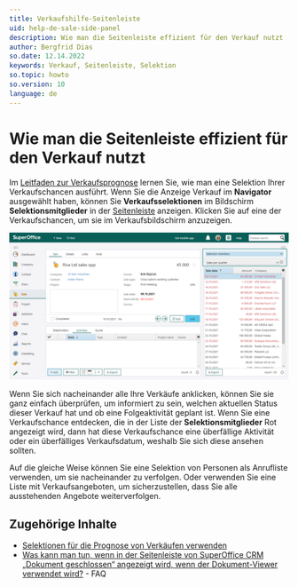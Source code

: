 ```yaml
---
title: Verkaufshilfe-Seitenleiste
uid: help-de-sale-side-panel
description: Wie man die Seitenleiste effizient für den Verkauf nutzt
author: Bergfrid Dias
so.date: 12.14.2022
keywords: Verkauf, Seitenleiste, Selektion
so.topic: howto
so.version: 10
language: de
---
```


# Wie man die Seitenleiste effizient für den Verkauf nutzt

Im [Leitfaden zur Verkaufsprognose][3] lernen Sie, wie man eine Selektion Ihrer Verkaufschancen ausführt. Wenn Sie die Anzeige Verkauf im **Navigator** ausgewählt haben, können Sie **Verkaufsselektionen** im Bildschirm **Selektionsmitglieder** in der [Seitenleiste][1] anzeigen. Klicken Sie auf eine der Verkaufschancen, um sie im Verkaufsbildschirm anzuzeigen.

![Verwenden Sie die Seitenleiste auf der Verkaufskarte, um Selektionsmitglieder und die Verkaufsselektion anzuzeigen -screenshot][img1]

Wenn Sie sich nacheinander alle Ihre Verkäufe anklicken, können Sie sie ganz einfach überprüfen, um informiert zu sein, welchen aktuellen Status dieser Verkauf hat und ob eine Folgeaktivität geplant ist. Wenn Sie eine Verkaufschance entdecken, die in der Liste der **Selektionsmitglieder** Rot angezeigt wird, dann hat diese Verkaufschance eine überfällige Aktivität oder ein überfälliges Verkaufsdatum, weshalb Sie sich diese ansehen sollten.

Auf die gleiche Weise können Sie eine Selektion von Personen als Anrufliste verwenden, um sie nacheinander zu verfolgen. Oder verwenden Sie eine Liste mit Verkaufsangeboten, um sicherzustellen, dass Sie alle ausstehenden Angebote weiterverfolgen.

## Zugehörige Inhalte

* [Selektionen für die Prognose von Verkäufen verwenden][3]
* [Was kann man tun, wenn in der Seitenleiste von SuperOffice CRM „Dokument geschlossen“ angezeigt wird, wenn der Dokument-Viewer verwendet wird?][2] - FAQ

<!-- Referenced links -->
[1]: ../../learn/getting-started/main-screen/side-panel.md
[2]: https://community.superoffice.com/no/support-faqs/faq/what-to-do-when-i-get-document-closed-in-the-side-panel-of-superoffice-crm-when-document-viewer-is-used/
[3]: forecasting.md

<!-- Referenced images -->
[img1]: ../../../media/loc/en/sale/getstarted-sidepanel-saleselection.png
